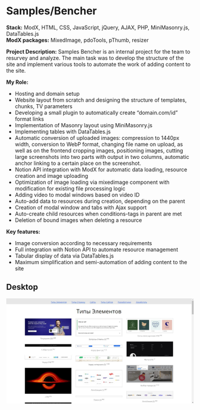 # Samples/Bencher

**Stack:** ModX, HTML, CSS, JavaScript, jQuery, AJAX, PHP, MiniMasonry.js, DataTables.js  
**ModX packages:** MixedImage, pdoTools, pThumb, resizer

**Project Description:**
Samples Bencher is an internal project for the team to resurvey and analyze. The main task was to develop the structure of the site and implement various tools to automate the work of adding content to the site.

**My Role:**
- Hosting and domain setup
- Website layout from scratch and designing the structure of templates, chunks, TV parameters
- Developing a small plugin to automatically create “domain.com/id” format links
- Implementation of Masonry layout using MiniMasonry.js
- Implementing tables with DataTables.js
- Automatic conversion of uploaded images: compression to 1440px width, conversion to WebP format, changing file name on upload, as well as on the frontend cropping images, positioning images, cutting large screenshots into two parts with output in two columns, automatic anchor linking to a certain place on the screenshot.
- Notion API integration with ModX for automatic data loading, resource creation and image uploading
- Optimization of image loading via mixedimage component with modification for existing file processing logic
- Adding video to modal windows based on video ID
- Auto-add data to resources during creation, depending on the parent
- Creation of modal window and tabs with Ajax support
- Auto-create child resources when conditions-tags in parent are met
- Deletion of bound images when deleting a resource

**Key features:**
- Image conversion according to necessary requirements
- Full integration with Notion API to automate resource management
- Tabular display of data via DataTables.js
- Maximum simplification and semi-automation of adding content to the site

## Desktop
![desktop](desktop.jpg)